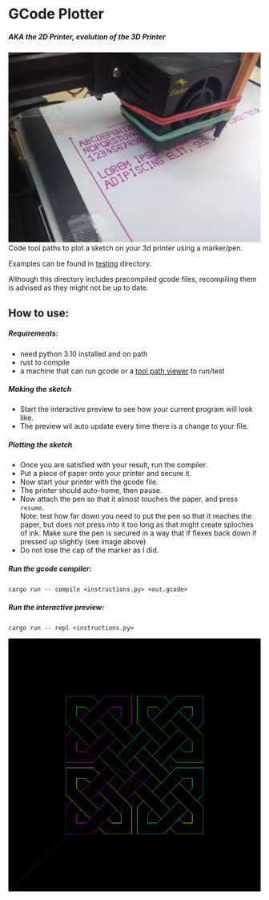 # GCode Plotter
##### AKA the 2D Printer, evolution of the 3D Printer

![lorem_printing.jpg](lorem_printing.jpg)
Code tool paths to plot a sketch on your 3d printer using a marker/pen.

Examples can be found in [testing](../testing) directory.

Although this directory includes precompiled gcode files, recompiling them is advised as they might not be up to date.

## How to use:
##### Requirements:
- need python 3.10 installed and on path
- rust to compile
- a machine that can run gcode or a [tool path viewer](https://ncviewer.com/) to run/test

##### Making the sketch
- Start the interactive preview to see how your current program will look like. 
- The preview wil auto update every time there is a change to your file.

##### Plotting the sketch
- Once you are satisfied with your result, run the compiler.
- Put a piece of paper onto your printer and secure it.
- Now start your printer with the gcode file.
- The printer should auto-home, then pause. 
- Now attach the pen so that it almost touches the paper, and press `resume`.<br>
Note: test how far down you need to put the pen so that it reaches the paper, but does not press into it
too long as that might create sploches of ink. Make sure the pen is secured in a way that if flexes back 
down if pressed up slightly (see image above)
- Do not lose the cap of the marker as I did.

##### Run the _gcode compiler_:
`cargo run -- compile <instructions.py> <out.gcode>`

##### Run the _interactive preview_:
`cargo run -- repl <instructions.py>`

![knot.png](knot.png)